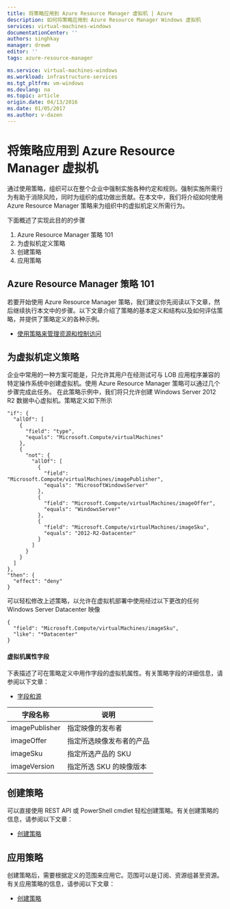 ```yaml
---
title: 将策略应用到 Azure Resource Manager 虚拟机 | Azure
description: 如何将策略应用到 Azure Resource Manager Windows 虚拟机
services: virtual-machines-windows
documentationCenter: ''
authors: singhkay
manager: drewm
editor: ''
tags: azure-resource-manager

ms.service: virtual-machines-windows
ms.workload: infrastructure-services
ms.tgt_pltfrm: vm-windows
ms.devlang: na
ms.topic: article
origin.date: 04/13/2016
ms.date: 01/05/2017
ms.author: v-dazen
---
```


# 将策略应用到 Azure Resource Manager 虚拟机

通过使用策略，组织可以在整个企业中强制实施各种约定和规则。强制实施所需行为有助于消除风险，同时为组织的成功做出贡献。在本文中，我们将介绍如何使用 Azure Resource Manager 策略来为组织中的虚拟机定义所需行为。

下面概述了实现此目的的步骤

1. Azure Resource Manager 策略 101
2. 为虚拟机定义策略
3. 创建策略
4. 应用策略

## Azure Resource Manager 策略 101

若要开始使用 Azure Resource Manager 策略，我们建议你先阅读以下文章，然后继续执行本文中的步骤。以下文章介绍了策略的基本定义和结构以及如何评估策略，并提供了策略定义的各种示例。

* [使用策略来管理资源和控制访问](../../azure-resource-manager/resource-manager-policy.md)

## 为虚拟机定义策略

企业中常用的一种方案可能是，只允许其用户在经测试可与 LOB 应用程序兼容的特定操作系统中创建虚拟机。使用 Azure Resource Manager 策略可以通过几个步骤完成此任务。
在此策略示例中，我们将只允许创建 Windows Server 2012 R2 数据中心虚拟机。策略定义如下所示

```
"if": {
  "allOf": [
    {
      "field": "type",
      "equals": "Microsoft.Compute/virtualMachines"
    },
    {
      "not": {
        "allOf": [
          {
            "field": "Microsoft.Compute/virtualMachines/imagePublisher",
            "equals": "MicrosoftWindowsServer"
          },
          {
            "field": "Microsoft.Compute/virtualMachines/imageOffer",
            "equals": "WindowsServer"
          },
          {
            "field": "Microsoft.Compute/virtualMachines/imageSku",
            "equals": "2012-R2-Datacenter"
          }
        ]
      }
    }
  ]
},
"then": {
  "effect": "deny"
}
```

可以轻松修改上述策略，以允许在虚拟机部署中使用经过以下更改的任何 Windows Server Datacenter 映像

```
{
  "field": "Microsoft.Compute/virtualMachines/imageSku",
  "like": "*Datacenter"
}
```

#### 虚拟机属性字段

下表描述了可在策略定义中用作字段的虚拟机属性。有关策略字段的详细信息，请参阅以下文章：

* [字段和源](../../azure-resource-manager/resource-manager-policy.md#conditions)

| 字段名称 | 说明 |
|----------------|----------------------------------------------------|
| imagePublisher | 指定映像的发布者 |
| imageOffer | 指定所选映像发布者的产品 |
| imageSku | 指定所选产品的 SKU |
| imageVersion | 指定所选 SKU 的映像版本 |

## 创建策略

可以直接使用 REST API 或 PowerShell cmdlet 轻松创建策略。有关创建策略的信息，请参阅以下文章：

* [创建策略](../../azure-resource-manager/resource-manager-policy.md)

## 应用策略

创建策略后，需要根据定义的范围来应用它。范围可以是订阅、资源组甚至资源。有关应用策略的信息，请参阅以下文章：

* [创建策略](../../azure-resource-manager/resource-manager-policy.md)

<!---HONumber=Mooncake_0425_2016-->